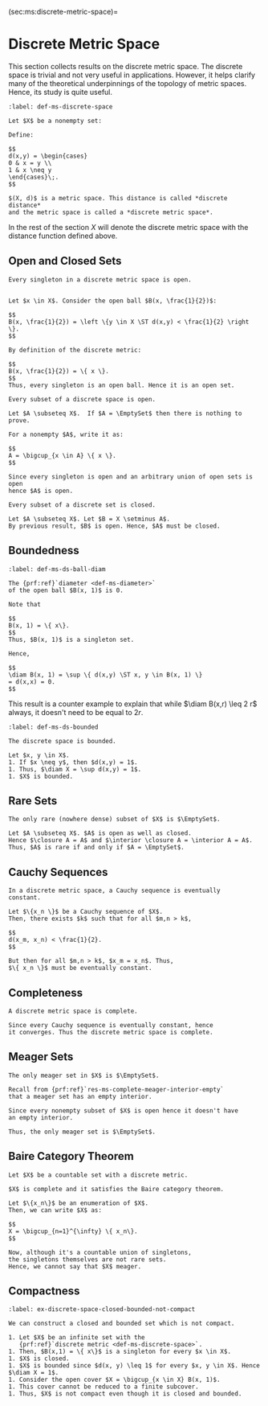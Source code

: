(sec:ms:discrete-metric-space)=
# Discrete Metric Space

This section collects results on the discrete metric space.
The discrete space is trivial and not very useful in applications. 
However, it helps clarify many of the theoretical 
underpinnings of the topology of metric spaces.
Hence, its study is quite useful.

```{prf:definition}
:label: def-ms-discrete-space

Let $X$ be a nonempty set:

Define:

$$
d(x,y) = \begin{cases}
0 & x = y \\
1 & x \neq y
\end{cases}\;.
$$

$(X, d)$ is a metric space. This distance is called *discrete distance* 
and the metric space is called a *discrete metric space*.
```

In the rest of the section $X$ will denote the discrete metric
space with the distance function defined above.

## Open and Closed Sets

```{prf:proposition}
Every singleton in a discrete metric space is open.
```

```{prf:proof}

Let $x \in X$. Consider the open ball $B(x, \frac{1}{2})$:

$$
B(x, \frac{1}{2}) = \left \{y \in X \ST d(x,y) < \frac{1}{2} \right \}.
$$

By definition of the discrete metric:

$$
B(x, \frac{1}{2}) = \{ x \}.
$$
Thus, every singleton is an open ball. Hence it is an open set.
```

```{prf:proposition}
Every subset of a discrete space is open.
```
```{prf:proof}
Let $A \subseteq X$.  If $A = \EmptySet$ then there is nothing to prove.

For a nonempty $A$, write it as:

$$
A = \bigcup_{x \in A} \{ x \}.
$$

Since every singleton is open and an arbitrary union of open sets is open
hence $A$ is open. 
```


```{prf:proposition}
Every subset of a discrete set is closed.
```
```{prf:proof}
Let $A \subseteq X$. Let $B = X \setminus A$. 
By previous result, $B$ is open. Hence, $A$ must be closed.
```

## Boundedness

```{prf:proposition}
:label: def-ms-ds-ball-diam

The {prf:ref}`diameter <def-ms-diameter>` 
of the open ball $B(x, 1)$ is 0.
```

```{prf:proof}
Note that 

$$
B(x, 1) = \{ x\}.
$$
Thus, $B(x, 1)$ is a singleton set. 

Hence, 

$$
\diam B(x, 1) = \sup \{ d(x,y) \ST x, y \in B(x, 1) \}
= d(x,x) = 0.
$$
```
This result is a counter example to explain that
while $\diam B(x,r) \leq 2 r$ always, it doesn't need
to be equal to $2 r$. 

```{prf:proposition}
:label: def-ms-ds-bounded

The discrete space is bounded.
```
```{prf:proof}
Let $x, y \in X$. 
1. If $x \neq y$, then $d(x,y) = 1$.
1. Thus, $\diam X = \sup d(x,y) = 1$.
1. $X$ is bounded.
```

## Rare Sets

```{prf:proposition}
The only rare (nowhere dense) subset of $X$ is $\EmptySet$.
```

```{prf:proof}
Let $A \subseteq X$. $A$ is open as well as closed.
Hence $\closure A = A$ and $\interior \closure A = \interior A = A$.
Thus, $A$ is rare if and only if $A = \EmptySet$.
```

## Cauchy Sequences

```{prf:proposition}
In a discrete metric space, a Cauchy sequence is eventually
constant.
```

```{prf:proof}
Let $\{x_n \}$ be a Cauchy sequence of $X$. 
Then, there exists $k$ such that for all $m,n > k$, 

$$
d(x_m, x_n) < \frac{1}{2}.
$$

But then for all $m,n > k$, $x_m = x_n$. Thus, 
$\{ x_n \}$ must be eventually constant.
```

## Completeness

```{prf:proposition}
A discrete metric space is complete.
```

```{prf:proof}
Since every Cauchy sequence is eventually constant, hence
it converges. Thus the discrete metric space is complete.
```

## Meager Sets

```{prf:proposition}
The only meager set in $X$ is $\EmptySet$.
```

```{prf:proof}
Recall from {prf:ref}`res-ms-complete-meager-interior-empty`
that a meager set has an empty interior.

Since every nonempty subset of $X$ is open hence it doesn't have
an empty interior. 

Thus, the only meager set is $\EmptySet$.
```

## Baire Category Theorem

```{prf:observation}
Let $X$ be a countable set with a discrete metric.

$X$ is complete and it satisfies the Baire category theorem.

Let $\{x_n\}$ be an enumeration of $X$.
Then, we can write $X$ as:

$$
X = \bigcup_{n=1}^{\infty} \{ x_n\}.
$$

Now, although it's a countable union of singletons, 
the singletons themselves are not rare sets. 
Hence, we cannot say that $X$ meager.
```

## Compactness

```{prf:example}
:label: ex-discrete-space-closed-bounded-not-compact

We can construct a closed and bounded set which is not compact.

1. Let $X$ be an infinite set with the 
   {prf:ref}`discrete metric <def-ms-discrete-space>`.
1. Then, $B(x,1) = \{ x\}$ is a singleton for every $x \in X$.
1. $X$ is closed.
1. $X$ is bounded since $d(x, y) \leq 1$ for every $x, y \in X$. Hence $\diam X = 1$.
1. Consider the open cover $X = \bigcup_{x \in X} B(x, 1)$. 
1. This cover cannot be reduced to a finite subcover.
1. Thus, $X$ is not compact even though it is closed and bounded.
```